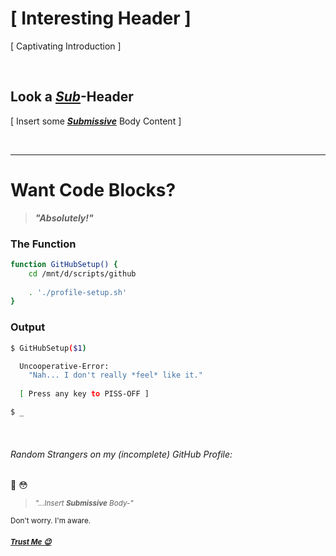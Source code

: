# [ Interesting Header ]

[ Captivating Introduction ]


<br />



## Look a *[Sub](https://github.com/RichNSD#should-someone-tell-him)*-Header

[ Insert some __*[Submissive](https://github.com/RichNSD#should-someone-tell-him)*__ Body Content ]


<br />

---

# Want Code Blocks?

> __*"Absolutely!"*__
<!-- the Unbalanced Developer says in 
yet *another* imaginary dialogue with himself -->

### The Function
```bash
function GitHubSetup() {
    cd /mnt/d/scripts/github
    
    . './profile-setup.sh'
}
```

### Output
```bash
$ GitHubSetup($1)

  Uncooperative-Error:
    "Nah... I don't really *feel* like it."
        
  [ Press any key to PISS-OFF ]

$ _
```

<br />


###### Random Strangers on my (incomplete) GitHub Profile:

🙂 😳

> <small><em>"...Insert __Submissive__ Body-"</em></small>

<small>Don't worry. I'm aware.

##### [Trust Me :wink:](https://matias.ma/nsfw/)</small>


